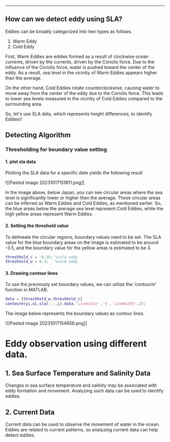 
---

## How can we detect eddy using SLA?

 Eddies can be broadly categorized into two types as follows.

1. Warm Eddy
2. Cold Eddy

  First, Warm Eddies are eddies formed as a result of  clockwise ocean currents, driven by the currents, driven by the Coriolis force. Due to the influence of the Coriolis force, water is pushed toward the center of the eddy. As a result, sea level in the vicinity of Warm Eddies appears higher than the average.
  
  On the other hand, Cold Eddies rotate counterclockwise, causing water to move away from the center of the eddy due to the Coriolis force. This leads to lower sea levels measured in the vicinity of Cold Eddies compared to the surrounding area.

 So, let's use SLA data, which represents height differences, to identify Eddies!!











## Detecting Algorithm

### Thresholding for boundary value setting


#### 1. plot sla data

 Plotting the SLA data for a specific date yields the following result

![[Pasted image 20231017151811.png]]

In the image above, below Japan, you can see circular areas where the sea level is significantly lower or higher than the average. These circular areas can be inferred as Warm Eddies and Cold Eddies, as mentioned earlier. So, the blue areas below the average sea level represent Cold Eddies, while the high yellow areas represent Warm Eddies.


#### 2.  Setting the threshold value

To delineate the circular regions, boundary values need to be set. The SLA value for the blue boundary areas on the image is estimated to be around -3.5, and the boundary value for the yellow areas is estimated to be 3.

```matlab
threshhold_c = -0.35; %cold eddy
threshhold_w = 0.3;   %warm eddy
```


#### 3. Drawing contour lines

To use the previously set boundary values, we can utilize the 'contourm' function in MATLAB.

```matlab
data = [threshhold_w,threshhold_c]
contourm(yi,xi,sla(:,:,i),data,'LineColor','k','LineWidth',2);
```

The image below represents the boundary values as contour lines.

![[Pasted image 20231017154656.png]]








# Eddy observation using different data.

## 1. Sea Surface Temperature and Salinity Data

 Changes in sea surface temperature and salinity may be associated with eddy formation and movement. Analyzing such data can be used to identify eddies.

## 2. Current Data

 Current data can be used to observe the movement of water in the ocean. Eddies are related to current patterns, so analyzing current data can help detect eddies.